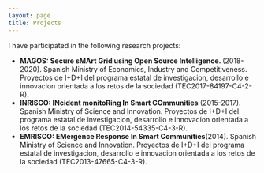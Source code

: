 ```yaml
---
layout: page
title: Projects
---
```


<p> I have participated in the following research projects:</p>

 <ul style="list-style-type:disc">
  <li> <b>MAGOS: Secure sMArt Grid using Open Source Intelligence. </b> (2018-2020). Spanish Ministry of Economics, Industry and Competitiveness. Proyectos de I+D+I del programa estatal de investigacion, desarrollo e innovacion orientada a los retos de la sociedad (TEC2017-84197-C4-2-R).</li>
  <li> <b>INRISCO: INcident monitoRing In Smart COmmunities</b> (2015-2017). Spanish Ministry of Science and Innovation. Proyectos de I+D+I del programa estatal de investigacion, desarrollo e innovacion orientada a los retos de la sociedad (TEC2014-54335-C4-3-R).</li>
  <li> <b>EMRISCO: EMergence Response In Smart Communities</b>(2014). Spanish Ministry of Science and Innovation. Proyectos de I+D+I del programa estatal de investigacion, desarrollo e innovacion orientada a los retos de la sociedad (TEC2013-47665-C4-3-R). </li>
</ul>

